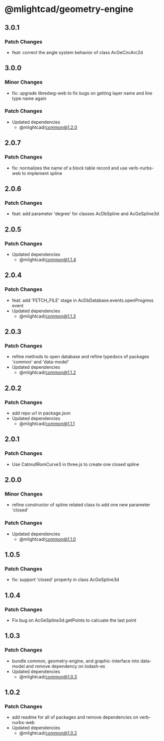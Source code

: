 # @mlightcad/geometry-engine

## 3.0.1

### Patch Changes

- feat: correct the angle system behavior of class AcGeCircArc2d

## 3.0.0

### Minor Changes

- fix: upgrade libredwg-web to fix bugs on getting layer name and line type name again

### Patch Changes

- Updated dependencies
  - @mlightcad/common@1.2.0

## 2.0.7

### Patch Changes

- fix: normalizes the name of a block table record and use verb-nurbs-web to implement spline

## 2.0.6

### Patch Changes

- feat: add parameter 'degree' for classes AcDbSpline and AcGeSpline3d

## 2.0.5

### Patch Changes

- Updated dependencies
  - @mlightcad/common@1.1.4

## 2.0.4

### Patch Changes

- feat: add 'FETCH_FILE' stage in AcDbDatabase.events.openProgress event
- Updated dependencies
  - @mlightcad/common@1.1.3

## 2.0.3

### Patch Changes

- refine methods to open database and refine typedocs of packages 'common' and 'data-model'
- Updated dependencies
  - @mlightcad/common@1.1.2

## 2.0.2

### Patch Changes

- add repo url in package.json
- Updated dependencies
  - @mlightcad/common@1.1.1

## 2.0.1

### Patch Changes

- Use CatmullRomCurve3 in three.js to create one closed spline

## 2.0.0

### Minor Changes

- refine constructor of spline related class to add one new parameter 'closed'

### Patch Changes

- Updated dependencies
  - @mlightcad/common@1.1.0

## 1.0.5

### Patch Changes

- fix: support 'closed' property in class AcGeSpline3d

## 1.0.4

### Patch Changes

- Fix bug on AcGeSpline3d.getPoints to calcuate the last point

## 1.0.3

### Patch Changes

- bundle common, geometry-engine, and graphic-interface into data-model and remove dependency on lodash-es
- Updated dependencies
  - @mlightcad/common@1.0.3

## 1.0.2

### Patch Changes

- add readme for all of packages and remove dependencies on verb-nurbs-web
- Updated dependencies
  - @mlightcad/common@1.0.2
